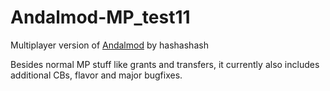 # Andalmod-MP_test11

Multiplayer version of [Andalmod](https://www.moddb.com/mods/andalmod) by hashashash

Besides normal MP stuff like grants and transfers, it currently also includes additional CBs, flavor and major bugfixes.
